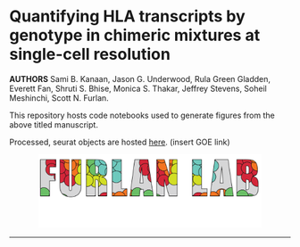 # Quantifying HLA transcripts by genotype in chimeric mixtures at single-cell resolution

**AUTHORS**
Sami B. Kanaan, Jason G. Underwood, Rula Green Gladden, Everett Fan, Shruti S. Bhise, Monica S. Thakar, Jeffrey Stevens, Soheil Meshinchi, Scott N. Furlan.

This repository hosts code notebooks used to generate figures from the above titled manuscript.

Processed, seurat objects are hosted [here](). (insert GOE link)

<p align="center"><img src="furlan_lab_logo.png" alt="" width="400"></a></p>
<hr>
